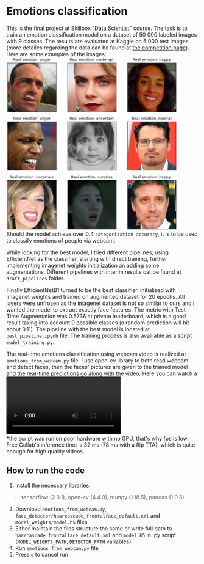 # Emotions classification

This is the final project at Skillbox "Data Scientist" course. The task is to train 
an emotion classification model on a dataset of 50 000 labeled images with 9 classes. The results 
are evaluated at Kaggle on 5 000 test images (more detailes regarding the data can be found at 
[the competition page](https://www.kaggle.com/c/skillbox-computer-vision-project/overview)). 
Here are some examples of the images: 
![samples](https://github.com/Logixqt/emotions_classification/blob/main/examples/samples.PNG)\
Should the model achieve over 0.4 `categorization accuracy`, 
it is to be used to classify emotions of people via webcam. 

While looking for the best model, I tried different pipelines, using EfficientNet as the 
classifier, starting with direct training, further implementing imagenet weights initialization 
an adding some augmentations. Different pipelines with interim results cat be found at 
`draft_pipelines` folder.

Finally EfficientNetB1 turned to be the best classifier, initialized with imagenet weights 
and trained on augmented dataset for 20 epochs. All layers were unfrozen as the imagenet dataset is not so similar 
to ours and I wanted the model to extract exactly face features. The metric with Test-Time Augmentation was 
0.5736 at private leaderboard, which is a good result taking into account 9 possible classes (a random prediction 
will hit about 0.11). The pipeline with the best model is located at `best_pipeline.ipynb` file. The training 
process is also availiable as a script `model_training.py`.

The real-time emotions classification using webcam video is realized at `emotions_from_webcam.py` file. 
I use open-cv library to both read webcam and detect faces, then the faces' pictures are given to the 
trained model and the real-time predictions go along with the video. Here you can watch a 
![video_ example*](https://github.com/Logixqt/emotions_classification/blob/main/examples/video_example.mp4)\
*the script was run on poor hardware with no GPU, that's why fps is low. Free Collab's inference time 
is 32 ms (78 ms with a flip TTA), which is quite enough for high quality videos.

## How to run the code
1. Install the necessary libraries: 
>tensorflow (2.3.1), open-cv (4.4.0), numpy (1.18.5), pandas (1.0.5)

2. Download `emotions_from_webcam.py`, `face_detector/haarcascade_frontalface_default.xml` and 
`model_weights/model.h5` files
3. Either maintain the files structure the same or write full path to `haarcascade_frontalface_default.xml` 
and `model.h5` in .py script (`MODEL_WEIGHTS_PATH`, `DETECTOR_PATH` variables)
4. Run `emotions_from_webcam.py` file
5. Press `q` to cancel run